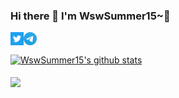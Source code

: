### Hi there 👋 I'm WswSummer15~🌈

<a href="https://twitter.com/delokkkk">
  <img align="left" alt="chuhemiao | Twitter" width="21px" src="https://raw.githubusercontent.com/chuhemiao/chuhemiao/master/assets/twitter.svg" />
</a>

<a href="https://t.me/kkdelos">
  <img align="left" alt="chuhemiao | Telegram" width="21px" src="https://raw.githubusercontent.com/chuhemiao/chuhemiao/master/assets/telegram.svg" />
</a>

<br />
<br />

<a href="https://github.com/WswSummer15/WswSummer15">
  <img align="center" src="https://github-readme-stats.vercel.app/api?username=WswSummer15&show_icons=true&include_all_commits=true&theme=radical&&count_private=true" alt="WswSummer15's github stats" />
</a>

<br/>
<br/>

<a href="https://github.com/WswSummer15/WswSummer15">
  <img align="center" src="https://github-readme-stats.vercel.app/api/top-langs/?username=WswSummer15&layout=compact&theme=radical" />
</a>
